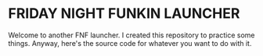 # **FRIDAY NIGHT FUNKIN LAUNCHER**
Welcome to another FNF launcher. I created this repository to practice some things. Anyway, here's the source code for whatever you want to do with it.